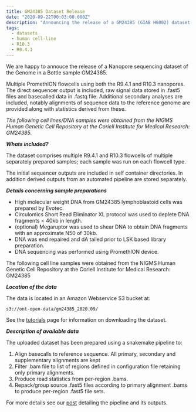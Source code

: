 ```yaml
---
title: GM24385 Dataset Release
date: "2020-09-22T00:03:00.000Z"
description: "Announcing the release of a GM24385 (GIAB HG002) dataset."
tags:
  - datasets
  - human cell-line
  - R10.3
  - R9.4.1
---
```


We are happy to annouce the release of a Nanopore sequencing dataset
of the Genome in a Bottle sample GM24385.

Multiple PromethION flowcells using both the R9.4.1 and R10.3 nanopores.
The direct sequencer output is included, raw signal data stored in
.fast5 files and basecalled data in .fastq file. Additional secondary
analyses are included, notably alignments of sequence data to the
reference genome are provided along with statistics derived from these.

*The following cell lines/DNA samples were obtained from the NIGMS Human
Genetic Cell Repository at the Coriell Institute for Medical Research:
GM24385.*


***Whats included?***

The dataset comprises multiple R9.4.1 and R10.3 flowcells of multiple
separately prepared samples; each sample was run on each flowcell type.

The initial sequencer outputs are included in self container directories.
In addition derived outputs from an automated pipeline are stored
separately.

***Details concerning sample preparations***

- High molecular weight DNA from GM24385 lymphoblastoid cells was prepared by 
  Evotec.
- Circulomics Short Read Eliminator XL protocol was used to deplete DNA
  fragments < 40kb in length.
- (optional) Megaruptor was used to shear DNA to obtain DNA fragments with
  an approximate N50 of 30kb.
- DNA was end repaired and dA tailed prior to LSK based library preparation.
- DNA sequencing was performed using PromethION device.

The following cell line samples were obtained from the NIGMS Human Genetic Cell
Repository at the Coriell Institute for Medical Research: GM24385

***Location of the data***

The data is located in an Amazon Webservice S3 bucket at:

    s3://ont-open-data/gm24385_2020.09/

See the [tutorials](/tutorials/) page for information on downloading the dataset.

***Description of available data***

The uploaded dataset has been prepared using a snakemake pipeline to:

1. Align basecalls to reference sequence. All primary, secondary and
supplementary alignments are kept
2. Filter .bam file to list of regions defined in configuration file
retaining only primary alignments.
3. Produce read statistics from per-region .bams.
4. Repack/group source .fast5 files according to primary alignment .bams
to produce per-region .fast5 file sets.

For more details see our [post](/katuali_human_pipeline/) detailing the
pipeline and its outputs.
